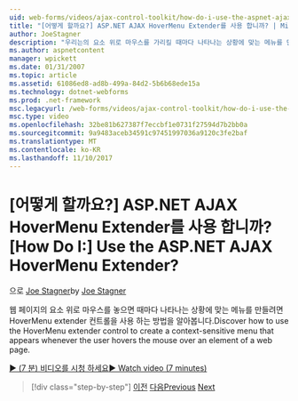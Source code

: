 ```yaml
---
uid: web-forms/videos/ajax-control-toolkit/how-do-i-use-the-aspnet-ajax-hovermenu-extender
title: "[어떻게 할까요?] ASP.NET AJAX HoverMenu Extender를 사용 합니까? | Microsoft 문서"
author: JoeStagner
description: "우리는의 요소 위로 마우스를 가리킬 때마다 나타나는 상황에 맞는 메뉴를 만들려면 HoverMenu extender 컨트롤을 사용 하는 방법을 검색 중..."
ms.author: aspnetcontent
manager: wpickett
ms.date: 01/31/2007
ms.topic: article
ms.assetid: 61086ed8-ad8b-499a-84d2-5b6b68ede15a
ms.technology: dotnet-webforms
ms.prod: .net-framework
msc.legacyurl: /web-forms/videos/ajax-control-toolkit/how-do-i-use-the-aspnet-ajax-hovermenu-extender
msc.type: video
ms.openlocfilehash: 32be81b627387f7eccbf1e0731f27594d7b2bb0a
ms.sourcegitcommit: 9a9483aceb34591c97451997036a9120c3fe2baf
ms.translationtype: MT
ms.contentlocale: ko-KR
ms.lasthandoff: 11/10/2017
---
```

<a name="how-do-i-use-the-aspnet-ajax-hovermenu-extender"></a><span data-ttu-id="e39cb-104">[어떻게 할까요?] ASP.NET AJAX HoverMenu Extender를 사용 합니까?</span><span class="sxs-lookup"><span data-stu-id="e39cb-104">[How Do I:] Use the ASP.NET AJAX HoverMenu Extender?</span></span>
====================
<span data-ttu-id="e39cb-105">으로 [Joe Stagner](https://github.com/JoeStagner)</span><span class="sxs-lookup"><span data-stu-id="e39cb-105">by [Joe Stagner](https://github.com/JoeStagner)</span></span>

<span data-ttu-id="e39cb-106">웹 페이지의 요소 위로 마우스를 놓으면 때마다 나타나는 상황에 맞는 메뉴를 만들려면 HoverMenu extender 컨트롤을 사용 하는 방법을 알아봅니다.</span><span class="sxs-lookup"><span data-stu-id="e39cb-106">Discover how to use the HoverMenu extender control to create a context-sensitive menu that appears whenever the user hovers the mouse over an element of a web page.</span></span>

[<span data-ttu-id="e39cb-107">&#9654; (7 분) 비디오를 시청 하세요</span><span class="sxs-lookup"><span data-stu-id="e39cb-107">&#9654; Watch video (7 minutes)</span></span>](https://channel9.msdn.com/Blogs/ASP-NET-Site-Videos/how-do-i-use-the-aspnet-ajax-hovermenu-extender)

>[!div class="step-by-step"]
<span data-ttu-id="e39cb-108">[이전](how-do-i-use-the-aspnet-ajax-filteredtextbox-extender.md)
[다음](how-do-i-use-the-aspnet-ajax-togglebutton-extender.md)</span><span class="sxs-lookup"><span data-stu-id="e39cb-108">[Previous](how-do-i-use-the-aspnet-ajax-filteredtextbox-extender.md)
[Next](how-do-i-use-the-aspnet-ajax-togglebutton-extender.md)</span></span>
